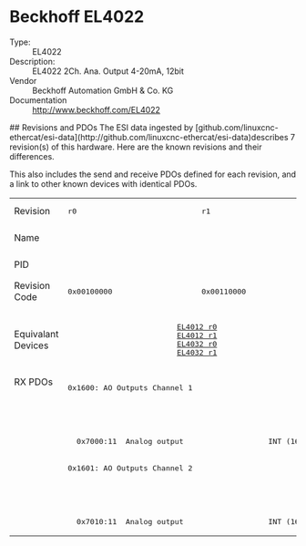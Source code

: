 #  Beckhoff EL4022

<dl>
  <dt>Type:</dt><dd>EL4022</dd>
  <dt>Description:</dt><dd>EL4022 2Ch. Ana. Output 4-20mA, 12bit</dd>
  <dt>Vendor</dt><dd>Beckhoff Automation GmbH & Co. KG</dd>
  <dt>Documentation</dt><dd><a href="http://www.beckhoff.com/EL4022">http://www.beckhoff.com/EL4022</a></dd>
</dl>
## Revisions and PDOs
The ESI data ingested by [github.com/linuxcnc-ethercat/esi-data](http://github.com/linuxcnc-ethercat/esi-data)describes 7 revision(s) of this hardware.  Here are the known revisions and their differences.

This also includes the send and receive PDOs defined for each revision, and a link to other known devices with identical PDOs.

<table>
<tr >
<td class="first">Revision</td>
<td ><pre>r0</pre></td>
<td ><pre>r1</pre></td>
<td ><pre>r2</pre></td>
<td ><pre>r3</pre></td>
<td ><pre>r4</pre></td>
<td ><pre>r5</pre></td>
<td ><pre>r6</pre></td>
</tr>
<tr >
<td class="first">Name</td>
<td  colspan=7 align="center"><pre>EL4022 2Ch. Ana. Output 4-20mA, 12bit</pre></td>
</tr>
<tr >
<td class="first">PID</td>
<td  colspan=7 align="center"><pre>0x0fb63052</pre></td>
</tr>
<tr >
<td class="first">Revision Code</td>
<td ><pre>0x00100000</pre></td>
<td ><pre>0x00110000</pre></td>
<td ><pre>0x00120000</pre></td>
<td ><pre>0x00130000</pre></td>
<td ><pre>0x00140000</pre></td>
<td ><pre>0x00150000</pre></td>
<td ><pre>0x00160000</pre></td>
</tr>
<tr >
<td class="first">Equivalant Devices</td>
<td  colspan=2 align="center"><pre><a href="EL4012">EL4012 r0</a><br/><a href="EL4012">EL4012 r1</a><br/><a href="EL4032">EL4032 r0</a><br/><a href="EL4032">EL4032 r1</a></pre></td>
<td ><pre><a href="EJ4002">EJ4002 r2</a><br/><a href="EL4002">EL4002 r2</a><br/><a href="EL4012">EL4012 r2</a><br/><a href="EL4032">EL4032 r2</a></pre></td>
<td  colspan=3 align="center"><pre><a href="EL4002">EL4002 r3</a><br/><a href="EL4002">EL4002 r4</a><br/><a href="EL4012">EL4012 r3</a><br/><a href="EL4012">EL4012 r4</a><br/><a href="EL4032">EL4032 r3</a><br/><a href="EL4032">EL4032 r4</a></pre></td>
<td ><pre><a href="EL4002">EL4002 r5</a><br/><a href="EL4012">EL4012 r5</a><br/><a href="EL4032">EL4032 r5</a></pre></td>
</tr>
<tr class="rxpdo pdosection">
<td class="first" rowspan=6 valign=top>RX PDOs</td>
<td colspan=2 align="left"><pre>0x1600: AO Outputs Channel 1</pre></td>
<td><pre>0x1600: AO Output Channel 1</pre></td>
<td colspan=4 align="left"><pre>0x1600: AO Outputs Channel 1</pre></td>
<td></td>
</tr>
<tr class="rxpdo">
<td  colspan=2 align="left"></td>
<td ><pre>  0x7000:01  Analog output                   INT (16 bits)</pre></td>
<td  colspan=4 align="left"></td>
</tr>
<tr class="rxpdo">
<td  colspan=2 align="left"><pre>  0x7000:11  Analog output                   INT (16 bits)</pre></td>
<td ></td>
<td  colspan=4 align="left"><pre>  0x7000:11  Analog output                   INT (16 bits)</pre></td>
</tr>
<tr class="rxpdo pdosection">
<td  colspan=2 align="left"><pre>0x1601: AO Outputs Channel 2</pre></td>
<td ><pre>0x1601: AO Output Channel 2</pre></td>
<td  colspan=4 align="left"><pre>0x1601: AO Outputs Channel 2</pre></td>
</tr>
<tr class="rxpdo">
<td  colspan=2 align="left"></td>
<td ><pre>  0x7010:01  Analog output                   INT (16 bits)</pre></td>
<td  colspan=4 align="left"></td>
</tr>
<tr class="rxpdo">
<td  colspan=2 align="left"><pre>  0x7010:11  Analog output                   INT (16 bits)</pre></td>
<td ></td>
<td  colspan=4 align="left"><pre>  0x7010:11  Analog output                   INT (16 bits)</pre></td>
</tr>
</table>
